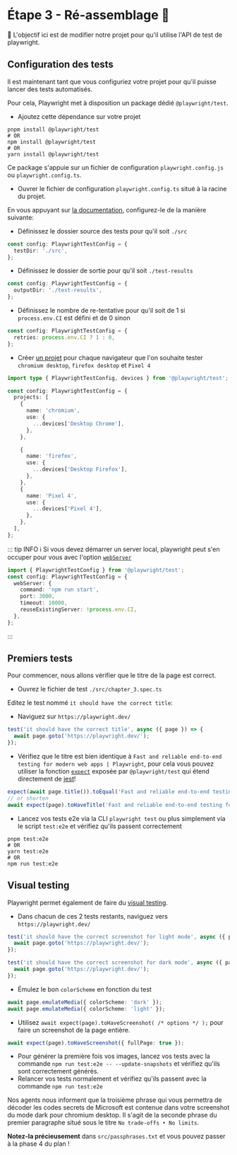 # Étape 3 - Ré-assemblage 🔧

🎯 L'objectif ici est de modifier notre projet pour qu'il utilise l'API de test de playwright.

## Configuration des tests

Il est maintenant tant que vous configuriez votre projet pour qu'il puisse lancer des tests automatisés.

Pour cela, Playwright met à disposition un package dédié `@playwright/test`.

- Ajoutez cette dépendance sur votre projet

```shell
pnpm install @playwright/test
# OR
npm install @playwright/test
# OR
yarn install @playwright/test
```

Ce package s'appuie sur un fichier de configuration `playwright.config.js` ou `playwright.config.ts`.

- Ouvrer le fichier de configuration `playwright.config.ts` situé à la racine du projet.

En vous appuyant sur [la documentation](https://playwright.dev/docs/test-configuration), configurez-le de la manière suivante:

- Définissez le dossier source des tests pour qu'il soit `./src`

<Solution>

```typescript
const config: PlaywrightTestConfig = {
  testDir: './src',
};
```

</Solution>

- Définissez le dossier de sortie pour qu'il soit `./test-results`

<Solution>

```typescript
const config: PlaywrightTestConfig = {
  outputDir: './test-results',
};
```

</Solution>

- Définissez le nombre de re-tentative pour qu'il soit de 1 si `process.env.CI` est défini et de 0 sinon

<Solution>

```typescript
const config: PlaywrightTestConfig = {
  retries: process.env.CI ? 1 : 0,
};
```

</Solution>

- Créer [un projet](https://playwright.dev/docs/test-configuration#multiple-browsers) pour chaque navigateur que l'on souhaite tester `chromium desktop`, `firefox desktop` et `Pixel 4`

<Solution>

```typescript
import type { PlaywrightTestConfig, devices } from '@playwright/test';

const config: PlaywrightTestConfig = {
  projects: [
    {
      name: 'chromium',
      use: {
        ...devices['Desktop Chrome'],
      },
    },

    {
      name: 'firefox',
      use: {
        ...devices['Desktop Firefox'],
      },
    },
    {
      name: 'Pixel 4',
      use: {
        ...devices['Pixel 4'],
      },
    },
  ],
};
```

</Solution>

::: tip INFO
ℹ️ Si vous devez démarrer un server local, playwright peut s'en occuper pour vous avec l'option [`webServer`](https://playwright.dev/docs/api/class-testconfig#test-config-web-server)

```ts
import { PlaywrightTestConfig } from '@playwright/test';
const config: PlaywrightTestConfig = {
  webServer: {
    command: 'npm run start',
    port: 3000,
    timeout: 10000,
    reuseExistingServer: !process.env.CI,
  },
};
```

:::

## Premiers tests

Pour commencer, nous allons vérifier que le titre de la page est correct.

- Ouvrez le fichier de test `./src/chapter_3.spec.ts`

Editez le test nommé `it should have the correct title`:

- Naviguez sur `https://playwright.dev/`

<Solution>

```typescript
test('it should have the correct title', async ({ page }) => {
  await page.goto('https://playwright.dev/');
});
```

</Solution>

- Vérifiez que le titre est bien identique à `Fast and reliable end-to-end testing for modern web apps | Playwright`, pour cela vous pouvez utiliser la fonction [`expect`](https://playwright.dev/docs/test-assertions) exposée par `@playwright/test` qui étend directement de [jest](https://jestjs.io/)!

<Solution>

```typescript
expect(await page.title()).toEqual('Fast and reliable end-to-end testing for modern web apps | Playwright');
// or shorten
await expect(page).toHaveTitle('Fast and reliable end-to-end testing for modern web apps | Playwright');
```

</Solution>

- Lancez vos tests e2e via la CLI `playwright test` ou plus simplement via le script `test:e2e` et vérifiez qu'ils passent correctement

```shell
pnpm test:e2e
# OR
yarn test:e2e
# OR
npm run test:e2e
```

## Visual testing

Playwright permet également de faire du [visual testing](https://playwright.dev/docs/test-snapshots).

- Dans chacun de ces 2 tests restants, naviguez vers `https://playwright.dev/`

<Solution>

```typescript
test('it should have the correct screenshot for light mode', async ({ page }) => {
  await page.goto('https://playwright.dev/');
});

test('it should have the correct screenshot for dark mode', async ({ page }) => {
  await page.goto('https://playwright.dev/');
});
```

</Solution>

- Émulez le bon `colorScheme` en fonction du test

<Solution>

```typescript
await page.emulateMedia({ colorScheme: 'dark' });
await page.emulateMedia({ colorScheme: 'light' });
```

</Solution>

- Utilisez `await expect(page).toHaveScreenshot( /* options */ );` pour faire un screenshot de la page entière.

<Solution>

```typescript
await expect(page).toHaveScreenshot({ fullPage: true });
```

</Solution>

- Pour générer la première fois vos images, lancez vos tests avec la commande `npm run test:e2e -- --update-snapshots` et vérifiez qu'ils sont correctement générés.
- Relancer vos tests normalement et vérifiez qu'ils passent avec la commande `npm run test:e2e`

Nos agents nous informent que la troisième phrase qui vous permettra de décoder les codes secrets de Microsoft est contenue dans votre screenshot du mode dark pour chromium desktop.
Il s'agit de la seconde phrase du premier paragraphe situé sous le titre `No trade-offs • No limits`.

**Notez-la précieusement** dans `src/passphrases.txt` et vous pouvez passer à la phase 4 du plan !
